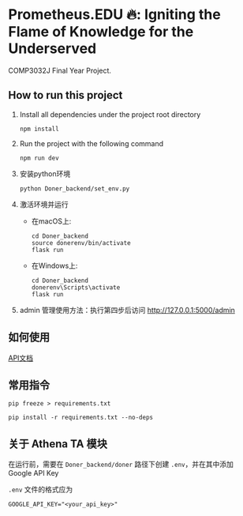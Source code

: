 # Prometheus.EDU 🔥: Igniting the Flame of Knowledge for the Underserved

COMP3032J Final Year Project.

## How to run this project

1. Install all dependencies under the project root directory

    ```shell
    npm install
    ```

2. Run the project with the following command

   ```shell
   npm run dev
   ```

3. 安装python环境

   ```shell
   python Doner_backend/set_env.py
   ```

4. 激活环境并运行
   - 在macOS上:

      ```shell
      cd Doner_backend
      source donerenv/bin/activate
      flask run
      ```
   - 在Windows上:

      ```shell
      cd Doner_backend
      donerenv\Scripts\activate
      flask run
      ```

5. admin 管理使用方法：执行第四步后访问 http://127.0.0.1:5000/admin

## 如何使用
   [API文档](http://127.0.0.1:5000/apidocs)

## 常用指令

   ```shell
   pip freeze > requirements.txt
   ```

   ```shell
   pip install -r requirements.txt --no-deps
   ```

## 关于 Athena TA 模块

在运行前，需要在 `Doner_backend/doner` 路径下创建 `.env`，并在其中添加 Google API Key

`.env` 文件的格式应为

```text
GOOGLE_API_KEY="<your_api_key>"
```


